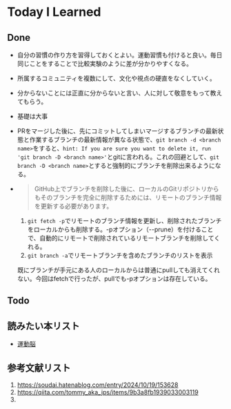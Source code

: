 # Today I Learned

## Done
- 自分の習慣の作り方を習得しておくとよい。運動習慣も付けると良い。毎日同じことをすることで比較実験のように差が分かりやすくなる。
- 所属するコミュニティを複数にして、文化や視点の硬直をなくしていく。
- 分からないことには正直に分からないと言い、人に対して敬意をもって教えてもらう。
- 基礎は大事
- PRをマージした後に、先にコミットしてしまいマージするブランチの最新状態と作業するブランチの最新情報が異なる状態で、`git branch -d <branch name>`をすると、`hint: If you are sure you want to delete it, run 'git branch -D <branch name>'`とgitに言われる。これの回避として、`git branch -D <branch name>`とすると強制的にブランチを削除出来るようになる。
- > GitHub上でブランチを削除した後に、ローカルのGitリポジトリからもそのブランチを完全に削除するためには、リモートのブランチ情報を更新する必要があります。
  1. `git fetch -p`でリモートのブランチ情報を更新し、削除されたブランチをローカルからも削除する。-pオプション（--prune）を付けることで、自動的にリモートで削除されているリモートブランチを削除してくれる。
  2. `git branch -a`でリモートブランチを含めたブランチのリストを表示
   
   既にブランチが手元にある人のローカルからは普通にpullしても消えてくれない。今回はfetchで行ったが、pullでも-pオプションは存在している。

## Todo

## 読みたい本リスト
- [運動脳](https://www.amazon.co.jp/%E9%81%8B%E5%8B%95%E8%84%B3-%E3%82%A2%E3%83%B3%E3%83%87%E3%82%B7%E3%83%A5%E3%83%BB%E3%83%8F%E3%83%B3%E3%82%BB%E3%83%B3-ebook/dp/B0BB1N1YMB/?_encoding=UTF8&ref_=aufs_ap_sc_dsk)

## 参考文献リスト
1. https://soudai.hatenablog.com/entry/2024/10/19/153628
2. https://qiita.com/tommy_aka_jps/items/9b3a8fb1939033003119
3. 